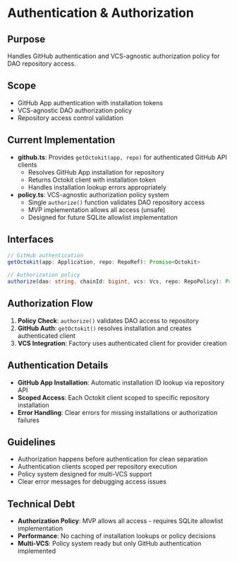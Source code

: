 # Authentication & Authorization

## Purpose
Handles GitHub authentication and VCS-agnostic authorization policy for DAO repository access.

## Scope  
- GitHub App authentication with installation tokens
- VCS-agnostic DAO authorization policy
- Repository access control validation

## Current Implementation
- **github.ts**: Provides `getOctokit(app, repo)` for authenticated GitHub API clients
  - Resolves GitHub App installation for repository
  - Returns Octokit client with installation token
  - Handles installation lookup errors appropriately
- **policy.ts**: VCS-agnostic authorization policy system
  - Single `authorize()` function validates DAO repository access
  - MVP implementation allows all access (unsafe)
  - Designed for future SQLite allowlist implementation

## Interfaces
```typescript
// GitHub authentication
getOctokit(app: Application, repo: RepoRef): Promise<Octokit>

// Authorization policy  
authorize(dao: string, chainId: bigint, vcs: Vcs, repo: RepoPolicy): Promise<void>
```

## Authorization Flow  
1. **Policy Check**: `authorize()` validates DAO access to repository
2. **GitHub Auth**: `getOctokit()` resolves installation and creates authenticated client
3. **VCS Integration**: Factory uses authenticated client for provider creation

## Authentication Details
- **GitHub App Installation**: Automatic installation ID lookup via repository API
- **Scoped Access**: Each Octokit client scoped to specific repository installation
- **Error Handling**: Clear errors for missing installations or authorization failures

## Guidelines
- Authorization happens before authentication for clean separation
- Authentication clients scoped per repository execution
- Policy system designed for multi-VCS support
- Clear error messages for debugging access issues

## Technical Debt
- **Authorization Policy**: MVP allows all access - requires SQLite allowlist implementation
- **Performance**: No caching of installation lookups or policy decisions
- **Multi-VCS**: Policy system ready but only GitHub authentication implemented